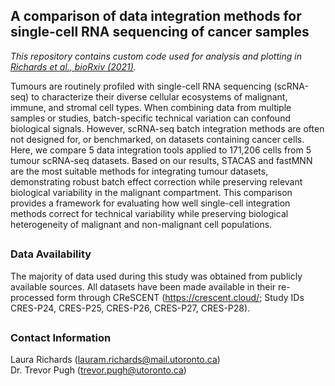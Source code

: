 ## A comparison of data integration methods for single-cell RNA sequencing of cancer samples

*This repository contains custom code used for analysis and plotting in [Richards et al., bioRxiv (2021)](https://www.biorxiv.org/content/10.1101/2021.08.04.453579v1.full.pdf+html).*

Tumours are routinely profiled with single-cell RNA sequencing (scRNA-seq) to characterize their diverse cellular ecosystems of malignant, immune, and stromal cell types. When combining data from multiple samples or studies, batch-specific technical variation can confound biological signals. However, scRNA-seq batch integration methods are often not designed for, or benchmarked, on datasets containing cancer cells. Here, we compare 5 data integration tools  applied to 171,206 cells from 5 tumour scRNA-seq datasets. Based on our results, STACAS and fastMNN are the most suitable methods for integrating tumour datasets, demonstrating robust batch effect correction while preserving relevant biological variability in the malignant compartment. This comparison provides a framework for evaluating how well single-cell integration methods correct for technical variability while preserving biological heterogeneity of malignant and non-malignant cell populations.

##
### Data Availability 
The majority of data used during this study was obtained from publicly available sources. All datasets have been made available in their re-processed form through CReSCENT (https://crescent.cloud/; Study IDs CRES-P24, CRES-P25, CRES-P26, CRES-P27, CRES-P28).
##
### Contact Information
Laura Richards (lauram.richards@mail.utoronto.ca)  
Dr. Trevor Pugh (trevor.pugh@utoronto.ca)  
